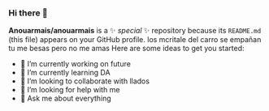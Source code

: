 ### Hi there 👋


**Anouarmais/anouarmais** is a ✨ _special_ ✨ repository because its `README.md` (this file) appears on your GitHub profile.
los mcritale del carro se empañan tu me  besas pero no me amas
Here are some ideas to get you started:

- 🔭 I’m currently working on future
- 🌱 I’m currently learning DA
- 👯 I’m looking to collaborate with llados
- 🤔 I’m looking for help with me
- 💬 Ask me about everything



